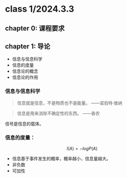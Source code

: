 # class 1/2024.3.3
## chapter 0: 课程要求

## chapter 1: 导论
- 信息与信息科学
- 信息的度量
- 信息论的概念
- 信息论的作用

### 信息与信息科学

> 信息就是信息，不是物质也不是能量。 ——诺伯特·维纳

> 信息是用来消除不确定性的东西。 ——香农

信号是信息的载体。

### 信息的度量：
$$I(A) = -logP(A)
$$
- 信息基于事件发生的概率，概率越小，信息量越大。
- 非负数
- 可加性